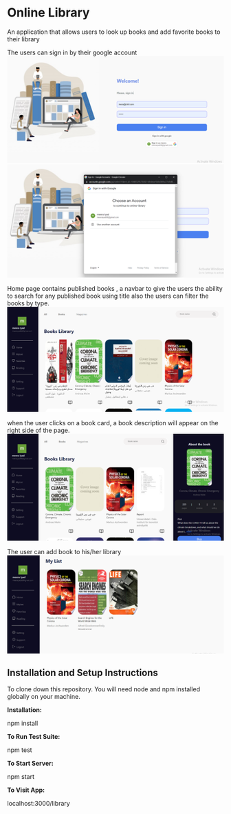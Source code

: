 # Online Library

An application that allows users to look up books and add favorite books to their library

The users can sign in by their google account
![](./src/assets/images/sign-up.png)
![](./src/assets/images/sign-up1.png)

Home page contains published books , a navbar to give the users the ability to search for any published book using title also the users can filter the books by type.
![](./src/assets/images/main.png)

when the user clicks on a book card, a book description will appear on the right side of the page.
![](./src/assets/images/bood-details.png)

The user can add book to his/her library
![](./src/assets/images/my-list.png)


## Installation and Setup Instructions

To clone down this repository. You will need node and npm installed globally on your machine.

**Installation:**

npm install

**To Run Test Suite:**

npm test

**To Start Server:**

npm start

**To Visit App:**

localhost:3000/library